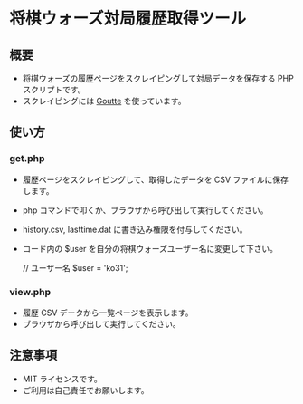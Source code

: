 # 将棋ウォーズ対局履歴取得ツール

## 概要

* 将棋ウォーズの履歴ページをスクレイピングして対局データを保存する PHP スクリプトです。
* スクレイピングには [Goutte](https://github.com/FriendsOfPHP/Goutte) を使っています。

## 使い方

### get.php

* 履歴ページをスクレイピングして、取得したデータを CSV ファイルに保存します。
* php コマンドで叩くか、ブラウザから呼び出して実行してください。
* history.csv, lasttime.dat に書き込み権限を付与してください。
* コード内の $user を自分の将棋ウォーズユーザー名に変更して下さい。

    // ユーザー名
    $user = 'ko31';

### view.php

* 履歴 CSV データから一覧ページを表示します。
* ブラウザから呼び出して実行してください。

## 注意事項

* MIT ライセンスです。
* ご利用は自己責任でお願いします。

